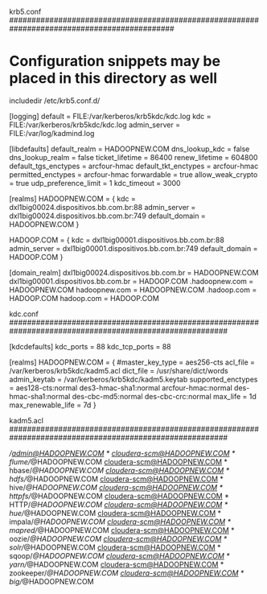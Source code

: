 krb5.conf #############################################################################################

# Configuration snippets may be placed in this directory as well
includedir /etc/krb5.conf.d/

[logging]
 default = FILE:/var/kerberos/krb5kdc/kdc.log
 kdc = FILE:/var/kerberos/krb5kdc/kdc.log
 admin_server = FILE:/var/log/kadmind.log

[libdefaults]
 default_realm = HADOOPNEW.COM
 dns_lookup_kdc = false
 dns_lookup_realm = false
 ticket_lifetime = 86400
 renew_lifetime = 604800
 default_tgs_enctypes = arcfour-hmac
 default_tkt_enctypes = arcfour-hmac
 permitted_enctypes = arcfour-hmac 
 forwardable = true
 allow_weak_crypto = true
 udp_preference_limit = 1
 kdc_timeout = 3000

[realms]
 HADOOPNEW.COM = {
  kdc = dxl1big00024.dispositivos.bb.com.br:88
  admin_server = dxl1big00024.dispositivos.bb.com.br:749
  default_domain = HADOOPNEW.COM
 }

 HADOOP.COM = {
  kdc = dxl1big00001.dispositivos.bb.com.br:88
  admin_server = dxl1big00001.dispositivos.bb.com.br:749
  default_domain = HADOOP.COM
 }

[domain_realm]
 dxl1big00024.dispositivos.bb.com.br = HADOOPNEW.COM
 dxl1big00001.dispositivos.bb.com.br = HADOOP.COM
 .hadoopnew.com = HADOOPNEW.COM
 hadoopnew.com = HADOOPNEW.COM
 .hadoop.com = HADOOP.COM
 hadoop.com = HADOOP.COM



kdc.conf #########################################################################################################

[kdcdefaults]
 kdc_ports = 88
 kdc_tcp_ports = 88

[realms]
 HADOOPNEW.COM = {
   #master_key_type = aes256-cts
   acl_file = /var/kerberos/krb5kdc/kadm5.acl
   dict_file = /usr/share/dict/words
   admin_keytab = /var/kerberos/krb5kdc/kadm5.keytab
   supported_enctypes = aes128-cts:normal des3-hmac-sha1:normal arcfour-hmac:normal des-hmac-sha1:normal des-cbc-md5:normal des-cbc-crc:normal
   max_life = 1d
   max_renewable_life = 7d
 }




kadm5.acl #########################################################################################################

*/admin@HADOOPNEW.COM *
cloudera-scm@HADOOPNEW.COM * flume/*@HADOOPNEW.COM
cloudera-scm@HADOOPNEW.COM * hbase/*@HADOOPNEW.COM
cloudera-scm@HADOOPNEW.COM * hdfs/*@HADOOPNEW.COM
cloudera-scm@HADOOPNEW.COM * hive/*@HADOOPNEW.COM
cloudera-scm@HADOOPNEW.COM * httpfs/*@HADOOPNEW.COM
cloudera-scm@HADOOPNEW.COM * HTTP/*@HADOOPNEW.COM
cloudera-scm@HADOOPNEW.COM * hue/*@HADOOPNEW.COM
cloudera-scm@HADOOPNEW.COM * impala/*@HADOOPNEW.COM
cloudera-scm@HADOOPNEW.COM * mapred/*@HADOOPNEW.COM
cloudera-scm@HADOOPNEW.COM * oozie/*@HADOOPNEW.COM
cloudera-scm@HADOOPNEW.COM * solr/*@HADOOPNEW.COM
cloudera-scm@HADOOPNEW.COM * sqoop/*@HADOOPNEW.COM
cloudera-scm@HADOOPNEW.COM * yarn/*@HADOOPNEW.COM
cloudera-scm@HADOOPNEW.COM * zookeeper/*@HADOOPNEW.COM
cloudera-scm@HADOOPNEW.COM * big/*@HADOOPNEW.COM

